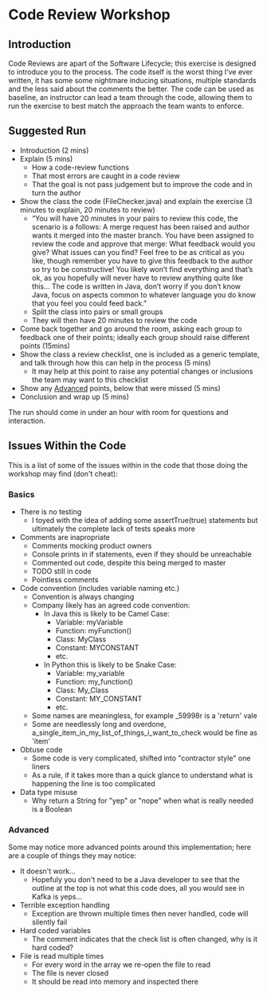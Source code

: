 # Code Review Workshop

## Introduction

Code Reviews are apart of the Software Lifecycle; this exercise is designed to introduce you to the process. The code itself is the worst thing I’ve ever written, it has some some nightmare inducing situations, multiple standards and the less said about the comments the better. The code can be used as baseline, an instructor can lead a team through the code, allowing them to run the exercise to best match the approach the team wants to enforce.

## Suggested Run
* Introduction (2 mins)
* Explain (5 mins)
  * How a code-review functions
  * That most errors are caught in a code review
  * That the goal is not pass judgement but to improve the code and in turn the author
* Show the class the code (FileChecker.java) and explain the exercise (3 minutes to explain, 20 minutes to review)
  * “You will have 20 minutes in your pairs to review this code, the scenario is a follows: A merge request has been raised and author wants it merged into the master branch. You have been assigned to review the code and approve that merge: What feedback would you give? What issues can you find? Feel free to be as critical as you like, though remember you have to give this feedback to the author so try to be constructive! You likely won’t find everything and that’s ok, as you hopefully will never have to review anything quite like this… The code is written in Java, don’t worry if you don’t know Java, focus on aspects common to whatever language you do know that you feel you could feed back.”
  * Split the class into pairs or small groups
  * They will then have 20 minutes to review the code
* Come back together and go around the room, asking each group to feedback one of their points; ideally each group should raise different points (15mins)
* Show the class a review checklist, one is included as a generic template, and talk through how this can help in the process (5 mins)
  * It may help at this point to raise any potential changes or inclusions the team may want to this checklist
* Show any [Advanced](#adv) points, below that were missed (5 mins)
* Conclusion and wrap up (5 mins)

The run should come in under an hour with room for questions and interaction.

## Issues Within the Code

This is a list of some of the issues within in the code that those doing the workshop may find (don't cheat):
### Basics
* There is no testing
   * I toyed with the idea of adding some assertTrue(true) statements but ultimately the complete lack of tests speaks more
* Comments are inapropriate 
   * Comments mocking product owners
   * Console prints in if statements, even if they should be unreachable
   * Commented out code, despite this being merged to master
   * TODO still in code
   * Pointless comments
* Code convention (includes variable naming etc.)
   * Convention is always changing
   * Company likely has an agreed code convention:
      * In Java this is likely to be Camel Case:
         * Variable: myVariable
         * Function: myFunction()
         * Class: MyClass
         * Constant: MYCONSTANT
         * etc.
      * In Python this is likely to be Snake Case:
         * Variable: my_variable
         * Function: my_function()
         * Class: My_Class
         * Constant: MY_CONSTANT
         * etc.
   * Some names are meaningless, for example _59998r is a 'return' vale
   * Some are needlessly long and overdone, a_single_item_in_my_list_of_things_i_want_to_check would be fine as 'item'
* Obtuse code
   * Some code is very complicated, shifted into "contractor style" one liners
   * As a rule, if it takes more than a quick glance to understand what is happening the line is too complicated
* Data type misuse
   * Why return a String for "yep" or "nope" when what is really needed is a Boolean

<a name="adv"></a>
### Advanced 
Some may notice more advanced points around this implementation; here are a couple of things they may notice:
 
* It doesn't work...
   * Hopefuly you don't need to be a Java developer to see that the outline at the top is not what this code does, all you would see in Kafka is yeps...
* Terrible exception handling
   * Exception are thrown multiple times then never handled, code will silently fail
* Hard coded variables
   * The comment indicates that the check list is often changed, why is it hard coded?
* File is read multiple times
   * For every word in the array we re-open the file to read
   * The file is never closed
   * It should be read into memory and inspected there